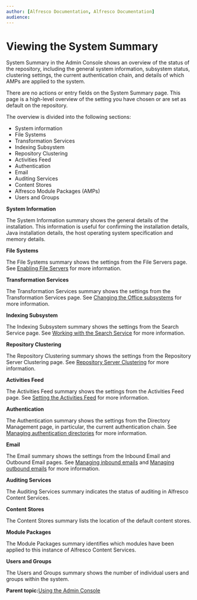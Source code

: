 ```yaml
---
author: [Alfresco Documentation, Alfresco Documentation]
audience: 
---
```


# Viewing the System Summary

System Summary in the Admin Console shows an overview of the status of the repository, including the general system information, subsystem status, clustering settings, the current authentication chain, and details of which AMPs are applied to the system.

There are no actions or entry fields on the System Summary page. This page is a high-level overview of the setting you have chosen or are set as default on the repository.

The overview is divided into the following sections:

-   System information
-   File Systems
-   Transformation Services
-   Indexing Subsystem
-   Repository Clustering
-   Activities Feed
-   Authentication
-   Email
-   Auditing Services
-   Content Stores
-   Alfresco Module Packages \(AMPs\)
-   Users and Groups

**System Information**

The System Information summary shows the general details of the installation. This information is useful for confirming the installation details, Java installation details, the host operating system specification and memory details.

**File Systems**

The File Systems summary shows the settings from the File Servers page. See [Enabling File Servers](../tasks/adminconsole-fileservers.md) for more information.

**Transformation Services**

The Transformation Services summary shows the settings from the Transformation Services page. See [Changing the Office subsystems](../tasks/OOo-subsystems-config.md) for more information.

**Indexing Subsystem**

The Indexing Subsystem summary shows the settings from the Search Service page. See [Working with the Search Service](adminconsole-searchservice.md) for more information.

**Repository Clustering**

The Repository Clustering summary shows the settings from the Repository Server Clustering page. See [Repository Server Clustering](../tasks/adminconsole-reposerverclustering.md) for more information.

**Activities Feed**

The Activities Feed summary shows the settings from the Activities Feed page. See [Setting the Activities Feed](../tasks/adminconsole-activitiesfeed.md) for more information.

**Authentication**

The Authentication summary shows the settings from the Directory Management page, in particular, the current authentication chain. See [Managing authentication directories](../tasks/adminconsole-directorymgt-ac.md) for more information.

**Email**

The Email summary shows the settings from the Inbound Email and Outbound Email pages. See [Managing inbound emails](../tasks/adminconsole-inboundemail.md) and [Managing outbound emails](../tasks/adminconsole-outboundemail.md) for more information.

**Auditing Services**

The Auditing Services summary indicates the status of auditing in Alfresco Content Services.

**Content Stores**

The Content Stores summary lists the location of the default content stores.

**Module Packages**

The Module Packages summary identifies which modules have been applied to this instance of Alfresco Content Services.

**Users and Groups**

The Users and Groups summary shows the number of individual users and groups within the system.

**Parent topic:**[Using the Admin Console](../concepts/at-adminconsole.md)

